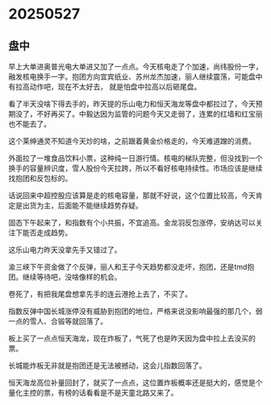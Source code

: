 # 20250527

## 盘中

早上大单进奥普光电大单进又加了一点点。今天核电走了个加速，尚纬股份一字，融发核电换手一字。抱团方向宜宾纸业、苏州龙杰加速，丽人继续震荡，可能盘中有拉高动作吧，现在不太好去， 就是怕盘中拉高以后砸尾盘。

看了半天没啥下得去手的，昨天提的乐山电力和恒天海龙等盘中都拉过了，今天预期没了，不好再买了。中毅达因为监管的问题今天又走弱了，连累的红墙和红宝丽也不能去了。

这个莱绅通灵不知道今天炒的啥，之前跟着黄金价格走的，今天难道蹭的消费。

外面拉了一堆食品饮料小票，这种纯一日游行情。核电的梯队完整，但没找到一个换手的容量辨识度，雪人股份今天拉跨，所以不看好核电持续性。市场应该是继续找抱团和反包标的。

话说回来中超控股应该算是走的核电容量，那就不好说，这个位置比较高，今天肯定是出货为主，后面能不能继续趋势存疑。

固态下午起来了，和指数有个小共振，不宜追高。金龙羽反包涨停，安纳达可以关注下能否走成趋势。

这乐山电力昨天没拿先手又错过了。

渝三峡下午资金做了个反弹，丽人和王子今天趋势都没走坏，抱团，还是tmd抱团。继续等待吧，没啥像样的机会。

卷死了，有把我尾盘想拿先手的连云港抢上去了，不买了。

指数反弹中国长城涨停没有威胁到抱团的地位，严格来说没影响最强的那几个，弱一点的雪人、合锻等就回落了。

板上买了一点点恒天海龙，现在炸板了，气死了也是昨天因为盘中拉上去没买的票。

长城能炸板无非就是抱团还是无法被撼动，这会儿指数回落了。

恒天海龙高位补量回封了，就买了一点点，这位置炸板概率还是挺大的，感觉是个量化主控的票，有榜的话看看是不是天童北路又来了。
